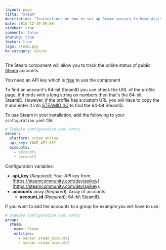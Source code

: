 ```yaml
---
layout: page
title: "Steam"
description: "Instructions on how to set up Steam sensors in Home Assistant."
date: 2015-12-19 09:00
sidebar: true
comments: false
sharing: true
footer: true
logo: steam.png
ha_category: Sensor
---
```



The Steam component will allow you to track the online status of public [Steam](https://steamcommunity.com) accounts.

You need an API key	which is [free](https://steamcommunity.com/dev/apikey) to use the component

To find an account's 64-bit SteamID you can check the URL of the profile page, if it ends with a long string on numbers then that's the 64-bit SteamID. However, if the profile has a custom URL you will have to copy the it and enter it into [STEAMID I/O](https://steamid.io/) to find the 64-bit SteamID.

To use Steam in your installation, add the following to your `configuration.yaml` file:

```yaml
# Example configuration.yaml entry
sensor:
  platform: steam_online
  api_key: YOUR_API_KEY
  accounts:
    - account1
    - account2
```

Configuration variables:

- **api_key** (*Required*): Your API key from [https://steamcommunity.com/dev/apikey](https://steamcommunity.com/dev/apikey).
- **accounts** array (*Required*): Array of accounts.
  - **account_id** (*Required*): 64-bit SteamID.


If you want to add the accounts to a group for example you will have to use:

```yaml
# Example configuration.yaml entry
group:
  steam:
    name: Steam
    entities:
      - sensor.steam_account1
      - sensor.steam_account2
```